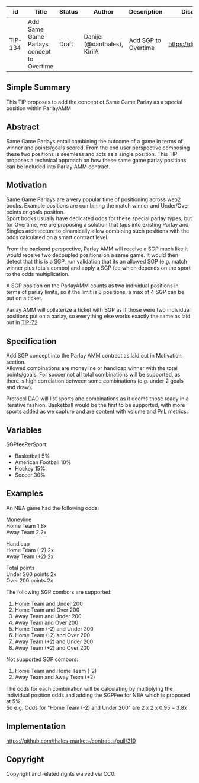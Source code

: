 | id | Title | Status | Author | Description | Discussions to | Created |
| ----------- | ----------- | ----------- | ----------- | ----------- | ----------- | ----------- |
| TIP-134 | Add Same Game Parlays concept to Overtime| Draft | Danijel (@danthales), KirilA | Add SGP to Overtime| https://discord.gg/thales | 2023-03-17


## Simple Summary

This TIP proposes to add the concept ot Same Game Parlay as a special position within ParlayAMM

## Abstract

Same Game Parlays entail combining the outcome of a game in terms of winner and points/goals scored. From the end user perspective composing these two positions is seemless and acts as a single position. This TIP proposes a technical approach on how these same game parlay positions can be included into Parlay AMM contract.
  
## Motivation

Same Game Parlays are a very popular time of positioning across web2 books. Example positions are combining the match winner and Under/Over points or goals position.   
Sport books usually have dedicated odds for these special parlay types, but for Overtime, we are proposing a solution that taps into existing Parlay and Singles architecture to dinamically allow combining such positions with the odds calculated on a smart contract level.  

From the backend perspective, Parlay AMM will receive a SGP much like it would receive two decoupled positions on a same game. It would then detect that this is a SGP, run validation that its an allowed SGP (e.g. match winner plus totals combo) and apply a SGP fee which depends on the sport to the odds multiplication.  

A SGP position on the ParlayAMM counts as two individual positions in terms of parlay limits, so if the limit is 8 positions, a max of 4 SGP can be put on a ticket.  

Parlay AMM will collaterize a ticket with SGP as if those were two individual positions put on a parlay, so everything else works exactly the same as laid out in [TIP-72](https://github.com/thales-markets/thales-improvement-proposals/blob/main/TIPs/TIP-72.md) 

## Specification 

Add SGP concept into the Parlay AMM contract as laid out in Motivation section.  
Allowed combinations are moneyline or handicap winner with the total points/goals. 
For soccer not all total combinations will be supported, as there is high correlation between some combinations (e.g. under 2 goals and draw).  

Protocol DAO will list sports and combinations as it deems those ready in a iterative fashion. Basketball would be the first to be supported, with more sports added as we capture and are content with volume and PnL metrics.        

## Variables  

SGPfeePerSport:
- Basketball 5%  
- American Football 10%  
- Hockey 15%  
- Soccer 30%  

## Examples  

An NBA game had the following odds:  

Moneyline  
Home Team 1.8x  
Away Team 2.2x  

Handicap  
Home Team (-2) 2x  
Away Team (+2) 2x  

Total points  
Under 200 points 2x  
Over 200 points 2x  

The following SGP combors are supported:  
1. Home Team and Under 200   
2. Home Team and Over 200   
3. Away Team and Under 200  
4. Away Team and Over 200  
5. Home Team (-2) and Under 200   
6. Home Team (-2) and Over 200  
7. Away Team (+2) and Under 200  
8. Away Team (+2) and Over 200

Not supported SGP combors:
1. Home Team and Home Team (-2)
2. Away Team and Away Team (+2)

The odds for each combination will be calculating by multiplying the individual position odds and adding the SGPFee for NBA which is proposed at 5%.  
So e.g. Odds for "Home Team (-2) and Under 200" are 2 x 2 x 0.95 = 3.8x

## Implementation

https://github.com/thales-markets/contracts/pull/310

## Copyright
 
Copyright and related rights waived via CC0.
